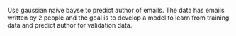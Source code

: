 Use gaussian naive bayse to predict author of emails. The data has emails written by 2 people and the goal is to develop a model to learn from training data and predict author for validation data.
